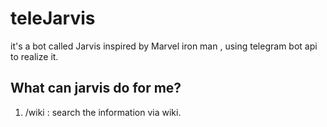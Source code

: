# teleJarvis
it's a bot called Jarvis inspired by Marvel iron man , using telegram bot api to realize it.

## What can jarvis do for me?
1. /wiki : search the information via wiki.
